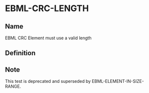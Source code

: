 # EBML-CRC-LENGTH

## Name

EBML CRC Element must use a valid length

## Definition


## Note
This test is deprecated and superseded by EBML-ELEMENT-IN-SIZE-RANGE.
